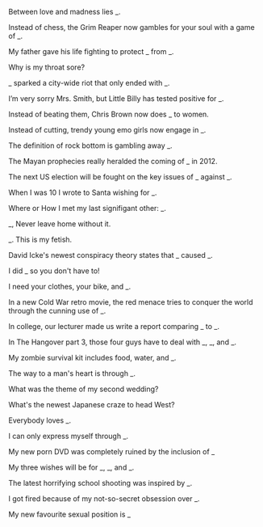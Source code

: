 Between love and madness lies _.

Instead of chess, the Grim Reaper now gambles for your soul with a game of _.

My father gave his life fighting to protect _ from _.

Why is my throat sore?

_ sparked a city-wide riot that only ended with _.

I’m very sorry Mrs. Smith, but Little Billy has tested positive for _.

Instead of beating them, Chris Brown now does _ to women.

Instead of cutting, trendy young emo girls now engage in _.

The definition of rock bottom is gambling away _.

The Mayan prophecies really heralded the coming of _ in 2012.

The next US election will be fought on the key issues of _ against _.

When I was 10 I wrote to Santa wishing for _.

Where or How I met my last signifigant other: _.

_, Never leave home without it.

_. This is my fetish.

David Icke's newest conspiracy theory states that _ caused _.

I did _ so you don't have to!

I need your clothes, your bike, and _.

In a new Cold War retro movie, the red menace tries to conquer the world through the cunning use of _.

In college, our lecturer made us write a report comparing _ to _.

In The Hangover part 3, those four guys have to deal with _, _, and _.

My zombie survival kit includes food, water, and _.

The way to a man's heart is through _.

What was the theme of my second wedding?

What's the newest Japanese craze to head West?

Everybody loves _.

I can only express myself through _.

My new porn DVD was completely ruined by the inclusion of _

My three wishes will be for _, _, and _.

The latest horrifying school shooting was inspired by _.

I got fired because of my not-so-secret obsession over _.

My new favourite sexual position is _